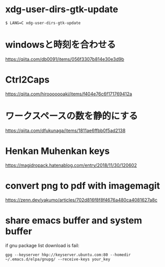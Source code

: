 # xdg-user-dirs-gtk-update
```
$ LANG=C xdg-user-dirs-gtk-update
```

# windowsと時刻を合わせる
https://qiita.com/db0091/items/056f3307b814e30e3d9b

# Ctrl2Caps
https://qiita.com/hirooooooaki/items/f404e76c6f171769412a

# ワークスペースの数を静的にする
https://qiita.com/dfukunaga/items/1811ae6ffbb0f5ad2138

# Henkan Muhenkan keys
https://magidropack.hatenablog.com/entry/2018/11/30/120602

# convert png to pdf with imagemagit
https://zenn.dev/yakumo/articles/702d816f8f8f4676a480ca4081627a8c

# share emacs buffer and system buffer
if gnu package list download is fail:
```
gpg --keyserver hkp://keyserver.ubuntu.com:80 --homedir ~/.emacs.d/elpa/gnupg/ --receive-keys your_key
```
